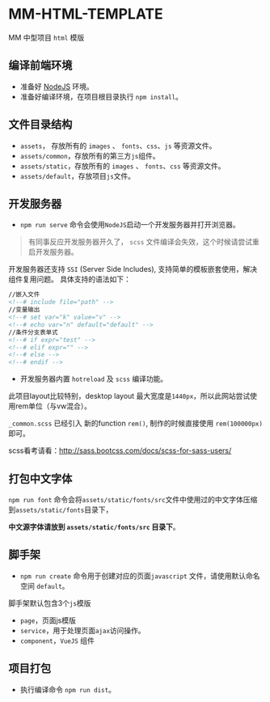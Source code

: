 # MM-HTML-TEMPLATE

MM 中型项目 `html` 模版

## 编译前端环境

- 准备好 [NodeJS](https://nodejs.org/dist/v8.9.1/node-v8.9.1-x64.msi)  环境。
- 准备好编译环境，在项目根目录执行 `npm install`。

## 文件目录结构

- `assets`， 存放所有的 `images` 、 `fonts`、`css`、`js`  等资源文件。
- `assets/common`，存放所有的第三方`js`组件。
- `assets/static`，存放所有的 `images` 、 `fonts`、`css` 等资源文件。
- `assets/default`，存放项目`js`文件。


## 开发服务器

- `npm run serve` 命令会使用`NodeJS`启动一个开发服务器并打开浏览器。

> 有同事反应开发服务器开久了， `scss` 文件编译会失效，这个时候请尝试重启开发服务器。

开发服务器还支持 `SSI` (Server Side Includes), 支持简单的模板嵌套使用，解决组件复用问题。
具体支持的语法如下：

```html
//嵌入文件
<!--# include file="path" -->
//变量输出
<!--# set var="k" value="v" -->
<!--# echo var="n" default="default" -->
//条件分支表单式
<!--# if expr="test" -->
<!--# elif expr="" -->
<!--# else -->
<!--# endif -->
```

- 开发服务器内置 `hotreload` 及 `scss` 编译功能。

此项目layout比较特别，desktop layout 最大宽度是`1440px`，所以此网站尝试使用rem单位（与vw混合）。

`_common.scss` 已经引入 新的function `rem()`, 制作的时候直接使用 `rem(100000px)` 即可。

scss看考请看：http://sass.bootcss.com/docs/scss-for-sass-users/




## 打包中文字体

`npm run font` 命令会将`assets/static/fonts/src`文件中使用过的中文字体压缩到`assets/static/fonts`目录下，

**中文源字体请放到 `assets/static/fonts/src` 目录下**。



## 脚手架

- `npm run create` 命令用于创建对应的页面`javascript` 文件，请使用默认命名空间 `default`。

脚手架默认包含3个`js`模版

- `page`，页面js模版
- `service`，用于处理页面`ajax`访问操作。
- `component`，`VueJS` 组件



## 项目打包

- 执行编译命令 `npm run dist`。


